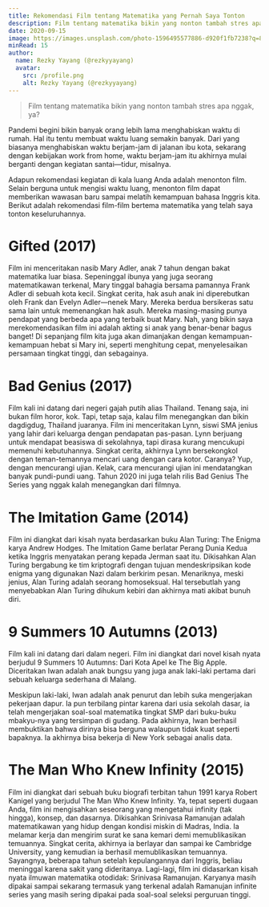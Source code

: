 ```yaml
---
title: Rekomendasi Film tentang Matematika yang Pernah Saya Tonton
description: Film tentang matematika bikin yang nonton tambah stres apa nggak, ya? Rekomendasi kegiatan di kala luang Anda adalah menonton film. Selain berguna untuk mengisi waktu luang, menonton film dapat memberikan wawasan baru sampai melatih kemampuan bahasa Inggris kita.
date: 2020-09-15
image: https://images.unsplash.com/photo-1596495577886-d920f1fb7238?q=80&w=2074&auto=format&fit=crop&ixlib=rb-4.1.0&ixid=M3wxMjA3fDB8MHxwaG90by1wYWdlfHx8fGVufDB8fHx8fA%3D%3D
minRead: 15
author:
  name: Rezky Yayang (@rezkyyayang)
  avatar:
    src: /profile.png
    alt: Rezky Yayang (@rezkyyayang)
---
```


> Film tentang matematika bikin yang nonton tambah stres apa nggak, ya?

Pandemi begini bikin banyak orang lebih lama menghabiskan waktu di rumah. Hal itu tentu membuat waktu luang semakin banyak. Dari yang biasanya menghabiskan waktu berjam-jam di jalanan ibu kota, sekarang dengan kebijakan work from home, waktu berjam-jam itu akhirnya mulai berganti dengan kegiatan santai—tidur, misalnya.

Adapun rekomendasi kegiatan di kala luang Anda adalah menonton film. Selain berguna untuk mengisi waktu luang, menonton film dapat memberikan wawasan baru sampai melatih kemampuan bahasa Inggris kita. Berikut adalah rekomendasi film-film bertema matematika yang telah saya tonton keseluruhannya.

# Gifted (2017)
Film ini menceritakan nasib Mary Adler, anak 7 tahun dengan bakat matematika luar biasa. Sepeninggal ibunya yang juga seorang matematikawan terkenal, Mary tinggal bahagia bersama pamannya Frank Adler di sebuah kota kecil. Singkat cerita, hak asuh anak ini diperebutkan oleh Frank dan Evelyn Adler—nenek Mary. Mereka berdua bersikeras satu sama lain untuk memenangkan hak asuh. Mereka masing-masing punya pendapat yang berbeda apa yang terbaik buat Mary. Nah, yang bikin saya merekomendasikan film ini adalah akting si anak yang benar-benar bagus banget! Di sepanjang film kita juga akan dimanjakan dengan kemampuan-kemampuan hebat si Mary ini, seperti menghitung cepat, menyelesaikan persamaan tingkat tinggi, dan sebagainya.

# Bad Genius (2017)
Film kali ini datang dari negeri gajah putih alias Thailand. Tenang saja, ini bukan film horor, kok. Tapi, tetap saja, kalau film menegangkan dan bikin dagdigdug, Thailand juaranya. Film ini menceritakan Lynn, siswi SMA jenius yang lahir dari keluarga dengan pendapatan pas-pasan. Lynn berjuang untuk mendapat beasiswa di sekolahnya, tapi dirasa kurang mencukupi memenuhi kebutuhannya. Singkat cerita, akhirnya Lynn bersekongkol dengan teman-temannya mencari uang dengan cara kotor. Caranya? Yup, dengan mencurangi ujian. Kelak, cara mencurangi ujian ini mendatangkan banyak pundi-pundi uang. Tahun 2020 ini juga telah rilis Bad Genius The Series yang nggak kalah menegangkan dari filmnya.

# The Imitation Game (2014)
Film ini diangkat dari kisah nyata berdasarkan buku Alan Turing: The Enigma karya Andrew Hodges. The Imitation Game berlatar Perang Dunia Kedua ketika Inggris menyatakan perang kepada Jerman saat itu. Dikisahkan Alan Turing bergabung ke tim kriptografi dengan tujuan mendeskripsikan kode enigma yang digunakan Nazi dalam berkirim pesan. Menariknya, meski jenius, Alan Turing adalah seorang homoseksual. Hal tersebutlah yang menyebabkan Alan Turing dihukum kebiri dan akhirnya mati akibat bunuh diri.

# 9 Summers 10 Autumns (2013)
Film kali ini datang dari dalam negeri. Film ini diangkat dari novel kisah nyata berjudul 9 Summers 10 Autumns: Dari Kota Apel ke The Big Apple. Diceritakan Iwan adalah anak bungsu yang juga anak laki-laki pertama dari sebuah keluarga sederhana di Malang.

Meskipun laki-laki, Iwan adalah anak penurut dan lebih suka mengerjakan pekerjaan dapur. Ia pun terbilang pintar karena dari usia sekolah dasar, ia telah mengerjakan soal-soal matematika tingkat SMP dari buku-buku mbakyu-nya yang tersimpan di gudang. Pada akhirnya, Iwan berhasil membuktikan bahwa dirinya bisa berguna walaupun tidak kuat seperti bapaknya. Ia akhirnya bisa bekerja di New York sebagai analis data.

# The Man Who Knew Infinity (2015)
Film ini diangkat dari sebuah buku biografi terbitan tahun 1991 karya Robert Kanigel yang berjudul The Man Who Knew Infinity. Ya, tepat seperti dugaan Anda, film ini mengisahkan seseorang yang mengetahui infinity (tak hingga), konsep, dan dasarnya. Dikisahkan Srinivasa Ramanujan adalah matematikawan yang hidup dengan kondisi miskin di Madras, India. Ia melamar kerja dan mengirim surat ke sana kemari demi memublikasikan temuannya. Singkat cerita, akhirnya ia berlayar dan sampai ke Cambridge University, yang kemudian ia berhasil memublikasikan temuannya. Sayangnya, beberapa tahun setelah kepulangannya dari Inggris, beliau meninggal karena sakit yang dideritanya. Lagi-lagi, film ini didasarkan kisah nyata ilmuwan matematika otodidak: Srinivasa Ramanujan. Karyanya masih dipakai sampai sekarang termasuk yang terkenal adalah Ramanujan infinite series yang masih sering dipakai pada soal-soal seleksi perguruan tinggi.
